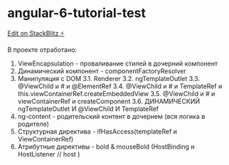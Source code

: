 # angular-6-tutorial-test

[Edit on StackBlitz ⚡️](https://stackblitz.com/edit/angular-6-tutorial-test)

В проекте отработано:
  1. ViewEncapsulation - проваливание стилей в дочерний компонент
  2. Динамический компонент - componentFactoryResolver
  3. Манипуляция с DOM
    3.1. Renderer
    3.2. ngTemplateOutlet
    3.3. @ViewChild и # и @ElementRef
    3.4. @ViewChild и # и TemplateRef и this.viewContainerRef.createEmbeddedView
    3.5. @ViewChild и # и viewContainerRef и createComponent
    3.6. ДИНАМИЧЕСКИЙ ngTemplateOutlet  И @ViewChild И TemplateRef<any>
  4. ng-content - родительский контент в дочернем (вся логика в родителе)
  5. Структурная директива - ifHasAccess(templateRef и ViewContainerRef)
  6. Атрибутные директивы - bold & mouseBold (HostBinding и HostListener // host )